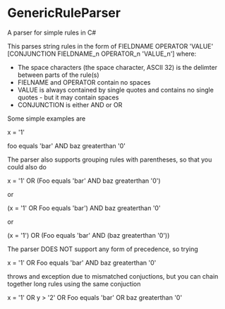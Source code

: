 # GenericRuleParser
A parser for simple rules in C#

This parses string rules in the form of FIELDNAME OPERATOR 'VALUE' [CONJUNCTION FIELDNAME_n OPERATOR_n 'VALUE_n'] where:

* The space characters (the space character, ASCII 32) is the delimter between parts of the rule(s)
* FIELNAME and OPERATOR contain no spaces
* VALUE is always contained by single quotes and contains no single quotes - but it may contain spaces
* CONJUNCTION is either AND or OR

Some simple examples are

  x = '1'
  
  foo equals 'bar' AND baz greaterthan '0'

The parser also supports grouping rules with parentheses, so that you could also do

  x = '1' OR (Foo equals 'bar' AND baz greaterthan '0')
  
or

  (x = '1' OR Foo equals 'bar') AND baz greaterthan '0'
  
or

  (x = '1') OR (Foo equals 'bar' AND (baz greaterthan '0'))

The parser DOES NOT support any form of precedence, so trying 

  x = '1' OR Foo equals 'bar' AND baz greaterthan '0'

throws and exception due to mismatched conjuctions, but you can chain together long rules using the same conjuction

  x = '1' OR y > '2' OR Foo equals 'bar' OR baz greaterthan '0'
